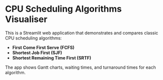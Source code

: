 # CPU Scheduling Algorithms Visualiser

This is a Streamlit web application that demonstrates and compares classic CPU scheduling algorithms:
- **First Come First Serve (FCFS)**
- **Shortest Job First (SJF)**
- **Shortest Remaining Time First (SRTF)**

The app shows Gantt charts, waiting times, and turnaround times for each algorithm.
